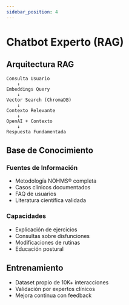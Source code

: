 ```yaml
---
sidebar_position: 4
---
```


# Chatbot Experto (RAG)

## Arquitectura RAG

```
Consulta Usuario
    ↓
Embeddings Query
    ↓  
Vector Search (ChromaDB)
    ↓
Contexto Relevante
    ↓
OpenAI + Contexto
    ↓
Respuesta Fundamentada
```

## Base de Conocimiento

### Fuentes de Información
- Metodología NOHMS® completa
- Casos clínicos documentados
- FAQ de usuarios
- Literatura científica validada

### Capacidades
- Explicación de ejercicios
- Consultas sobre disfunciones
- Modificaciones de rutinas
- Educación postural

## Entrenamiento

- Dataset propio de 10K+ interacciones
- Validación por expertos clínicos
- Mejora continua con feedback
